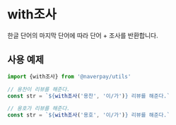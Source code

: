 # with조사

한글 단어의 마지막 단어에 따라 단어 + 조사를 반환합니다.

## 사용 예제

```typescript
import {with조사} from '@naverpay/utils'

// 용찬이 리뷰를 해준다.
const str = `${with조사('용찬', '이/가')} 리뷰를 해준다.`

// 용호가 리뷰를 해준다.
const str = `${with조사('용호', '이/가')} 리뷰를 해준다.`
```
